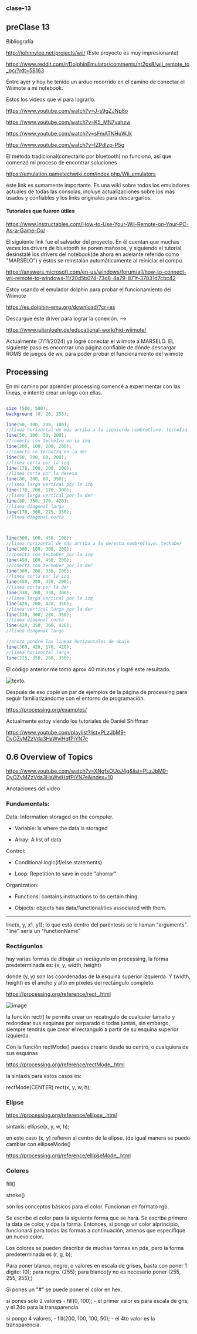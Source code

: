 ### clase-13

## preClase 13

Bibliografía

http://johnnylee.net/projects/wii/ (Este proyecto es muy impresionante)

https://www.reddit.com/r/DolphinEmulator/comments/nt2px8/wii_remote_to_pc/?rdt=58163

Entre ayer y hoy he tenido un arduo recorrido en el camino de conectar el Wiimote a mi notebook.

Éstos los videos que ví para lograrlo.

https://www.youtube.com/watch?v=J-s9gZJNp8o

https://www.youtube.com/watch?v=K5_MN7vahzw

https://www.youtube.com/watch?v=sFmATNHuWJk

https://www.youtube.com/watch?v=IZPdlzp-P5g

El método tradicional(conectarlo por bluetooth) no funcionó, así que comenzó mi proceso de encontrar soluciones


https://emulation.gametechwiki.com/index.php/Wii_emulators

éste link es sumamente importante. Es una wiki sobre todos los emuladores actuales de todas las consolas, incluye actualizaciones sobre los más usados y confiables y los links originales para descargarlos.

#### Tutoriales que fueron útiles

https://www.instructables.com/How-to-Use-Your-Wii-Remote-on-Your-PC-As-a-Game-Co/

El siguiente link fue el salvador del proyecto. En él cuentan que muchas veces los drivers de bluetooth se ponen mañosos, y siguiendo el tutorial desinstalé los drivers del notebook(de ahora en adelante referido como "MARSELO") y éstos se reinstalan automáticamente al reiniciar el compu.

https://answers.microsoft.com/en-us/windows/forum/all/how-to-connect-wii-remote-to-windows-11/20d5b074-73d8-4a79-871f-37831d7cbc42

Estoy usando el emulador dolphin para probar el funcionamiento del Wiimote

https://es.dolphin-emu.org/download/?cr=es

Descargue éste driver para lograr la conexión. -->

https://www.julianloehr.de/educational-work/hid-wiimote/

Actualmente (7/11/2024) ya logré conectar el wiimote a MARSELO. EL siguiente paso es encontrar una página confiable de dónde descargar ROMS de juegos de wii, para poder probar el funcionamiento del wiimote


## Processing

En mi camino por aprender processing comencé a experimentar con las líneas, e intenté crear un logo con ellas.

```java

size (500, 500);
background (0, 20, 255);

line(50, 100, 200, 100);
//linea horizontal de más arriba a la izquierda nombreClave: techoIzq
line(50, 100, 50, 200);
//conecta con techoIzq en la izq
line(200, 100, 200, 200);
//conecta cn techoIzq en la der
line(50, 200, 80, 200);
//linea corta por la izq
line(170, 200, 200, 200);
//línea corta por la derexa
line(80, 200, 80, 350);
//línea larga vertical por la izq
line(170, 200, 170, 300);
//línea larga vertical por la der
line(80, 350, 170, 420);
//línea diagonal larga
line(170, 300, 225, 350);
//línea diagonal corta



line(300, 100, 450, 100);
//linea horizontal de más arriba a la derecha nombreClave: techoDer
line(300, 100, 300, 200);
//conecta con techoDer por la izq
line(450, 100, 450, 200);
//conecta con techoDer por la der
line(300, 200, 330, 200);
//linea corta por la izq
line(450, 200, 420, 200);
//linea corta por la der
line(330, 200, 330, 300);
//linea larga vertical por la izq
line(420, 200, 420, 350);
//linea vertical larga por la der
line(330, 300, 280, 350); 
//linea diagonal corta
line(420, 350, 360, 420);
//linea diagonal larga

//ahora pondré las lineas horizontales de abajo
line(360, 420, 170, 420);
//linea horizontal larga
line(225, 350, 280, 350);
```
El código anterior me tomó aprox 40 minutos y logré este resultado.

![texto](./proceUCH.png).


Después de eso copíe un par de ejemplos de la página de processing para seguir familiarizándome con el entorno de programación.

https://processing.org/examples/

Actualmente estoy viendo los tutoriales de Daniel Shiffman

https://www.youtube.com/playlist?list=PLzJbM9-DyOZyMZzVda3HaWviHqfPiYN7e

## 0.6 Overview of Topics

https://www.youtube.com/watch?v=XNgfxOUoJ4g&list=PLzJbM9-DyOZyMZzVda3HaWviHqfPiYN7e&index=10

Anotaciones del video

### Fundamentals:

Data: Information storaged on the computer. 

- Variable: Is where the data is storaged
  
- Array: A list of data

Control: 

- Conditional logic(if/else statements)

- Loop: Repetition to save in code "ahorrar"

Organization:

- Functions: contains instructions to do certain thing.

- Objects:  objects has data/functionalities associated with them.


----

line(x, y, x1, y1);
lo que está dentro del paréntesis se le llaman "arguments". "line" sería un "functionName"

### Rectágunlos

hay varias formas de dibujar un rectágunlo en processing, la forma predeterminada es: (x, y, width, height)

donde (y, y) son las coordenadas de la esquina superior izquierda. Y (width, height) es el ancho y alto en pixeles del rectángulo completo.

https://processing.org/reference/rect_.html

![image](https://github.com/user-attachments/assets/b71b311a-36a6-4e82-aff5-66ec50357eb3)

la función rect() te permite crear un recatngulo de cualquier tamaño y redondear sus esquinas por serparado o todas juntas, sin embargo, siempre tendrás que crear el rectangulo a partir de su esquina superior izquierda.

Con la función rectMode() puedes crearlo desde su centro, o cualquiera de sus esquinas

https://processing.org/reference/rectMode_.html

la sintaxis para estos casos es:

rectMode(CENTER)
rect(x, y, w, h);

### Elípse

https://processing.org/reference/ellipse_.html

sintaxis: ellipse(x, y, w, h); 

en este caso (x, y) refieren al centro de la elipse. (de igual manera se puede cambiar con ellipseMode()

https://processing.org/reference/ellipseMode_.html

### Colores 

fill()

stroke()

son los conceptos básicos para el color. Funcionan en formato rgb.


Se escribe el color para la siguiente forma que se hará. Se escribe primero la data de color, y dps la forma. Entonces, si pongo un color alprincipio, funcionará para todas las formas a continuación, amenos que especifique un nuevo color.


Los colores se pueden describir de muchas formas en pde, pero la forma predeterminada es (r, g, b);


Para poner blanco, negro, o valores en escala de grises, basta con poner 1 digito: (0); para negro. (255); para blanco(y no es necesario poner (255, 255, 255);) 


Si pones un "#" se puede poner el color en hex.

si pones solo 2 valores - fill(0, 100); - el primer valor es para escala de gris, y el 2do para la transparencia.

si pongo 4 valores, - fill(200, 100, 100, 50); - el 4to valor es la transparencia.







